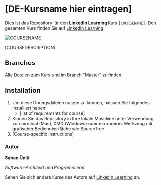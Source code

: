 # [DE-Kursname hier eintragen]

Dies ist das Repository für den **LinkedIn Learning** Kurs `[COURSENAME]`. Den gesamten Kurs finden Sie auf [LinkedIn Learning][lil-course-url].

![COURSENAME][lil-thumbnail-url] 

[COURSEDESCRIPTION]

## Branches

Alle Dateien zum Kurs sind im Branch "Master" zu finden. 

## Installation

1. Um diese Übungsdateien nutzen zu können, müssen Sie folgendes installiert haben:
   - [list of requirements for course]
2. Klonen Sie das Repository in Ihre lokale Maschine unter Verwendung von terminal (Mac), CMD (Windows) oder ein anderes Werkzeug mit grafischer Bedienoberfläche wie SourceTree.
3. [Course-specific instructions]

### Autor

**Saban Ünlü**

_Software-Architekt und Programmierer_

Sehen Sie sich andere Kurse des Autors auf [LinkedIn Learning](https://www.linkedin.com/learning/instructors/saban-unlu) an.

[0]: # (Replace these placeholder URLs with actual course URLs)
[lil-course-url]: https://www.linkedin.com
[lil-thumbnail-url]: https:
